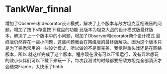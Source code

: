 # TankWar_finnal
增加了Observer和decorator设计模式，解决了上个版本与敌方坦克互相碾压的问题，增加了按下s存盘按下l载盘的功能
  此版本为坦克大战的设计模式版最终版本，解决了上一个版本中的小问题，增加了Observer和ecorator两个设计模式
最终版仍然存在一些小问题，这些问题我会在网络版的最终版解决。因为这个版本只是为了熟悉常用的一些设计模式，所以做的不是很完美，我觉得重头戏还是在网络版本，所以
就这样完成了这个版本，程序现在没有可以正常运行，没有异常想玩的效小伙伴们可以下载下来玩一下，每次我测试的时候都要把敌方坦克全部消灭才会结束Frame，太快乐了hhhh
